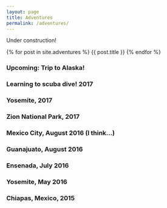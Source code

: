 ```yaml
---
layout: page
title: Adventures
permalink: /adventures/
---
```


Under construction!

{% for post in site.adventures %}
    {{ post.title }}
{% endfor %}

### Upcoming: Trip to Alaska!

### Learning to scuba dive! 2017

### Yosemite, 2017

### Zion National Park, 2017

### Mexico City, August 2016 (I think...)

### Guanajuato, August 2016

### Ensenada, July 2016

### Yosemite, May 2016

### Chiapas, Mexico, 2015
